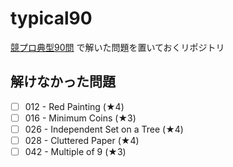 # typical90

[競プロ典型90問](https://atcoder.jp/contests/typical90?lang=ja) で解いた問題を置いておくリポジトリ

## 解けなかった問題
- [ ] 012 - Red Painting (★4)
- [ ] 016 - Minimum Coins (★3)
- [ ] 026 - Independent Set on a Tree (★4)
- [ ] 028 - Cluttered Paper (★4)
- [ ] 042 - Multiple of 9 (★3)

